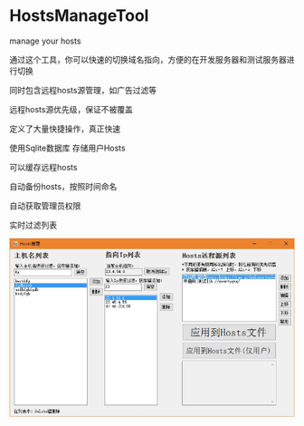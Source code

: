 # HostsManageTool
manage your hosts 

通过这个工具，你可以快速的切换域名指向，方便的在开发服务器和测试服务器进行切换

同时包含远程hosts源管理，如广告过滤等

远程hosts源优先级，保证不被覆盖

定义了大量快捷操作，真正快速

使用Sqlite数据库 存储用户Hosts

可以缓存远程hosts

自动备份hosts，按照时间命名

自动获取管理员权限

实时过滤列表

![image](https://github.com/moonheart/HostsManageTool/raw/master/Images/2016-07-31_002227.jpg)
